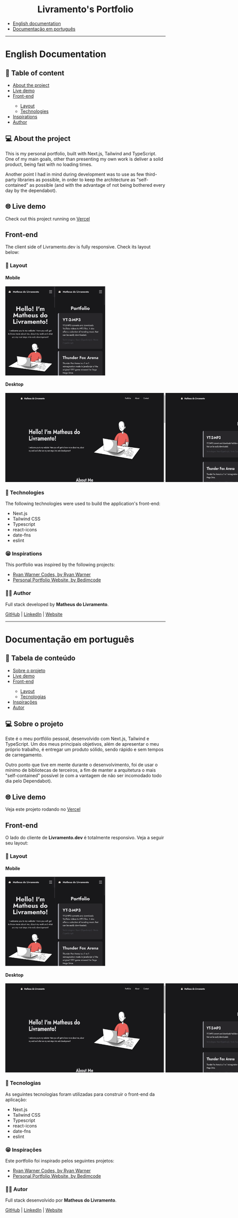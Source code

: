 <h1 align="center">Livramento's Portfolio</h1>

<ul>
    <li><a href="#english-documentation">English documentation</a></li>
    <li><a href="#documentação-em-português">Documentação em português</a></li>
</ul>

<hr>
<p>
<h1 id="english-documentation">English Documentation</h1>
</p>
<h2>📜 Table of content</h2>

<!--ts-->
<ul>
    <li><a href="#about-the-project">About the project</a></li>
    <li><a href="#live-demo">Live demo</a></li>
    <li><a href="#front-end">Front-end</a></li>
    <ul>
        <li><a href="#layout">Layout</a></li>
        <li><a href="#technologies-front">Technologies</a></li>
    </ul>
    <li><a href="#inspirations">Inspirations</a></li>
    <li><a href="#author">Author</a></li>
</ul>
<!--te-->

<h2 id="about-the-project">💻 About the project</h2>

<p>
    This is my personal portfolio, built with Next.js, Tailwind and TypeScript. One of my main goals, other than presenting my own work is deliver a solid product, being fast with no loading times.
</p>

<p>
    Another point I had in mind during development was to use as few third-party libraries as possible, in order to keep the architecture as "self-contained" as possible (and with the advantage of not being bothered every day by the dependabot).
</p>

<h2 id="live-demo">🌐 Live demo</h2>

<p>Check out this project running on <a href="https://www.livramento.dev/">Vercel</a></p>

<h2 id="front-end">Front-end</h2>

<p>The client side of Livramento.dev is fully responsive. Check its layout below:</p>

<h3 id="layout">📐 Layout</h3>

<h4>Mobile</h4>

<div style="display: flex">
    <img alt="Mobile 1" title="Mobilie 1"
        src="./github/1_m.webp" height="280" />
    <img alt="Mobile 2" title="Mobilie 2"
        src="./github/2_m.webp" height="280" />
</div>

<h4>Desktop</h4>

<div style="display: flex">
    <img alt="Desktop 1" title="Desktop 1"
        src="./github/1_d.webp" height="280" />
    <img alt="Desktop 2" title="Desktop 2"
        src="./github/2_d.webp" height="280" />
</div>

<h3 id="technologies-front">🔨 Technologies</h3>

<p>The following technologies were used to build the application's front-end:</p>

<ul>
  <li>Next.js</li>
  <li>Tailwind CSS</li>
  <li>Typescript</li>
  <li>react-icons</li>
  <li>date-fns</li>
  <li>eslint</li>
</ul>

<h3 id="inspirations">😁 Inspirations</h3>

<p>This portfolio was inspired by the following projects:</p>
<ul>
    <li><a href="https://www.figma.com/community/file/824810955262478067">Ryan Warner Codes, by Ryan Warner</a></li>
    <li><a href="https://youtu.be/27JtRAI3QO8">Personal Portfolio Website, by Bedimcode</a></li>
</ul>

<h3 id="author">👩‍🦲 Author</h3>

<p>Full stack developed by <strong>Matheus do Livramento</strong>.</p>

<p><a href="https://github.com/livramatheus">GitHub</a> | <a
        href="https://www.linkedin.com/in/livramatheus">LinkedIn</a> | <a
        href="https://www.livramento.dev/">Website</a></p>

<hr />

<h1 id="documentação-em-português">Documentação em português</h1>
<h2>📜 Tabela de conteúdo</h2>

<ul>
    <li><a href="#about-the-project-br">Sobre o projeto</a></li>
    <li><a href="#live-demo-br">Live demo</a></li>
    <li><a href="#front-end-br">Front-end</a></li>
    <ul>
        <li><a href="#layout-br">Layout</a></li>
        <li><a href="#technologies-front-br">Tecnologias</a></li>
    </ul>
    <li><a href="#inspirations-br">Inspirações</a></li>
    <li><a href="#autor-br">Autor</a></li>
</ul>

<h2 id="about-the-project-br">💻 Sobre o projeto</h2>

<p>
    Este é o meu portfólio pessoal, desenvolvido com Next.js, Tailwind e TypeScript. Um dos meus principais objetivos, além de apresentar o meu próprio trabalho, é entregar um produto sólido, sendo rápido e sem tempos de carregamento.
</p>

<p>
    Outro ponto que tive em mente durante o desenvolvimento,
    foi de usar o mínimo de bibliotecas de terceiros, a fim 
    de manter a arquitetura o mais "self-contained" possível
    (e com a vantagem de não ser incomodado todo dia pelo Dependabot).
</p>

<h2 id="live-demo-br">🌐 Live demo</h2>

<p>Veja este projeto rodando no <a href="https://www.livramento.dev/">Vercel</a></p>

<h2 id="front-end-br">Front-end</h2>

<p>O lado do cliente de <strong>Livramento.dev</strong> é totalmente responsivo. Veja a seguir seu layout:
</p>

<h3 id="layout-br">📐 Layout</h3>

<h4>Mobile</h4>

<div style="display: flex">
    <img alt="Mobile 1" title="Mobilie 1"
        src="./github/1_m.webp" height="280" />
    <img alt="Mobile 2" title="Mobilie 2"
        src="./github/2_m.webp" height="280" />
</div>

<h4>Desktop</h4>

<div style="display: flex">
    <img alt="Desktop 1" title="Desktop 1"
        src="./github/1_d.webp" height="280" />
    <img alt="Desktop 2" title="Desktop 2"
        src="./github/2_d.webp" height="280" />
</div>

<h3 id="technologies-front-br">🔨 Tecnologias</h3>

<p>As seguintes tecnologias foram utilizadas para construir o front-end da aplicação:</p>

<ul>
  <li>Next.js</li>
  <li>Tailwind CSS</li>
  <li>Typescript</li>
  <li>react-icons</li>
  <li>date-fns</li>
  <li>eslint</li>
</ul>

<h3 id="inspirations-br">😁 Inspirações</h3>

<p>Este portfolio foi inspirado pelos seguintes projetos:</p>
<ul>
    <li><a href="https://www.figma.com/community/file/824810955262478067">Ryan Warner Codes, by Ryan Warner</a></li>
    <li><a href="https://youtu.be/27JtRAI3QO8">Personal Portfolio Website, by Bedimcode</a></li>
</ul>

<h3 id="autor-br">👩‍🦲 Autor</h3>

<p>Full stack desenvolvido por <strong>Matheus do Livramento</strong>.</p>
<p><a href="https://github.com/livramatheus">GitHub</a> | <a
        href="https://www.linkedin.com/in/livramatheus">LinkedIn</a> | <a
        href="https://www.livramento.dev/">Website</a></p>